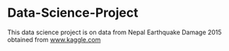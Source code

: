 # Data-Science-Project
This data science project is on data from Nepal Earthquake Damage 2015 obtained from www.kaggle.com
